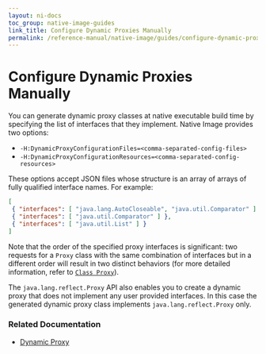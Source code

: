 ```yaml
---
layout: ni-docs
toc_group: native-image-guides
link_title: Configure Dynamic Proxies Manually
permalink: /reference-manual/native-image/guides/configure-dynamic-proxies/
---
```


# Configure Dynamic Proxies Manually

You can generate dynamic proxy classes at native executable build time by specifying the list of interfaces that they implement.
Native Image provides two options: 
- `-H:DynamicProxyConfigurationFiles=<comma-separated-config-files>`
- `-H:DynamicProxyConfigurationResources=<comma-separated-config-resources>`

These options accept JSON files whose structure is an array of arrays of fully qualified interface names. For example:

```json
[
 { "interfaces": [ "java.lang.AutoCloseable", "java.util.Comparator" ] },
 { "interfaces": [ "java.util.Comparator" ] },
 { "interfaces": [ "java.util.List" ] }
]
```
Note that the order of the specified proxy interfaces is significant: two requests for a `Proxy` class with the same combination of interfaces but in a different order will result in two distinct behaviors (for more detailed information, refer to [`Class Proxy`](https://docs.oracle.com/en/java/javase/11/docs/api/java.base/java/lang/reflect/Proxy.html)).

The `java.lang.reflect.Proxy` API also enables you to create a dynamic proxy that does not implement any user provided interfaces.
In this case the generated dynamic proxy class implements `java.lang.reflect.Proxy` only.

### Related Documentation

* [Dynamic Proxy](../DynamicProxy.md)